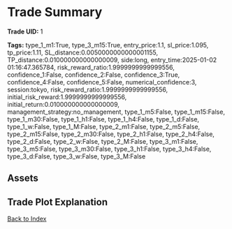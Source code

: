# Trade Summary

**Trade UID:** 1 

**Tags:** type_1_m1:True, type_3_m15:True, entry_price:1.1, sl_price:1.095, tp_price:1.11, SL_distance:0.0050000000000001155, TP_distance:0.010000000000000009, side:long, entry_time:2025-01-02 01:16:47.365784, risk_reward_ratio:1.9999999999999556, confidence_1:False, confidence_2:False, confidence_3:True, confidence_4:False, confidence_5:False, numerical_confidence:3, session:tokyo, risk_reward_ratio:1.9999999999999556, initial_risk_reward:1.9999999999999556, initial_return:0.010000000000000009, management_strategy:no_management, type_1_m5:False, type_1_m15:False, type_1_m30:False, type_1_h1:False, type_1_h4:False, type_1_d:False, type_1_w:False, type_1_M:False, type_2_m1:False, type_2_m5:False, type_2_m15:False, type_2_m30:False, type_2_h1:False, type_2_h4:False, type_2_d:False, type_2_w:False, type_2_M:False, type_3_m1:False, type_3_m5:False, type_3_m30:False, type_3_h1:False, type_3_h4:False, type_3_d:False, type_3_w:False, type_3_M:False

## Assets

## Trade Plot Explanation


[Back to Index](index.md)
